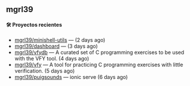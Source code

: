 ## mgrl39 












#### 🛠 Proyectos recientes

- [mgrl39/minishell-utils](https://github.com/mgrl39/minishell-utils) —  (2 days ago)
- [mgrl39/dashboard](https://github.com/mgrl39/dashboard) —  (3 days ago)
- [mgrl39/vfydb](https://github.com/mgrl39/vfydb) — A curated set of C programming exercises to be used with the VFY tool. (4 days ago)
- [mgrl39/vfy](https://github.com/mgrl39/vfy) — A tool for practicing C programming exercises with little verification. (5 days ago)
- [mgrl39/puigsounds](https://github.com/mgrl39/puigsounds) — ionic serve (6 days ago)




